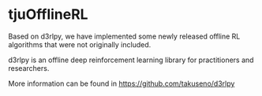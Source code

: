 # tjuOfflineRL

Based on d3rlpy, we have implemented some newly released offline RL algorithms that were not originally included.

d3rlpy is an offline deep reinforcement learning library for practitioners and researchers.

More information can be found in https://github.com/takuseno/d3rlpy

